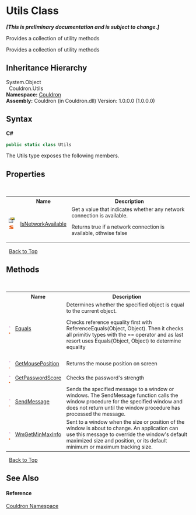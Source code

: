 # Utils Class
 _**\[This is preliminary documentation and is subject to change.\]**_

Provides a collection of utility methods

Provides a collection of utility methods


## Inheritance Hierarchy
System.Object<br />&nbsp;&nbsp;Couldron.Utils<br />
**Namespace:**&nbsp;<a href="N_Couldron">Couldron</a><br />**Assembly:**&nbsp;Couldron (in Couldron.dll) Version: 1.0.0.0 (1.0.0.0)

## Syntax

**C#**<br />
``` C#
public static class Utils
```

The Utils type exposes the following members.


## Properties
&nbsp;<table><tr><th></th><th>Name</th><th>Description</th></tr><tr><td>![Public property](media/pubproperty.gif "Public property")![Static member](media/static.gif "Static member")</td><td><a href="P_Couldron_Utils_IsNetworkAvailable">IsNetworkAvailable</a></td><td>
Get a value that indicates whether any network connection is available. 

 Returns true if a network connection is available, othwise false</td></tr></table>&nbsp;
<a href="#utils-class">Back to Top</a>

## Methods
&nbsp;<table><tr><th></th><th>Name</th><th>Description</th></tr><tr><td>![Public method](media/pubmethod.gif "Public method")![Static member](media/static.gif "Static member")</td><td><a href="M_Couldron_Utils_Equals">Equals</a></td><td>
Determines whether the specified object is equal to the current object. 

 Checks reference equality first with ReferenceEquals(Object, Object). Then it checks all primitiv types with the == operator and as last resort uses Equals(Object, Object) to determine equality</td></tr><tr><td>![Public method](media/pubmethod.gif "Public method")![Static member](media/static.gif "Static member")</td><td><a href="M_Couldron_Utils_GetMousePosition">GetMousePosition</a></td><td>
Returns the mouse position on screen</td></tr><tr><td>![Public method](media/pubmethod.gif "Public method")![Static member](media/static.gif "Static member")</td><td><a href="M_Couldron_Utils_GetPasswordScore">GetPasswordScore</a></td><td>
Checks the password's strength</td></tr><tr><td>![Public method](media/pubmethod.gif "Public method")![Static member](media/static.gif "Static member")</td><td><a href="M_Couldron_Utils_SendMessage">SendMessage</a></td><td>
Sends the specified message to a window or windows. The SendMessage function calls the window procedure for the specified window and does not return until the window procedure has processed the message.</td></tr><tr><td>![Public method](media/pubmethod.gif "Public method")![Static member](media/static.gif "Static member")</td><td><a href="M_Couldron_Utils_WmGetMinMaxInfo">WmGetMinMaxInfo</a></td><td>
Sent to a window when the size or position of the window is about to change. An application can use this message to override the window's default maximized size and position, or its default minimum or maximum tracking size.</td></tr></table>&nbsp;
<a href="#utils-class">Back to Top</a>

## See Also


#### Reference
<a href="N_Couldron">Couldron Namespace</a><br />